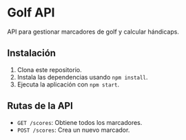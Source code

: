 # Golf API

API para gestionar marcadores de golf y calcular hándicaps.

## Instalación

1. Clona este repositorio.
2. Instala las dependencias usando `npm install`.
3. Ejecuta la aplicación con `npm start`.

## Rutas de la API

- `GET /scores`: Obtiene todos los marcadores.
- `POST /scores`: Crea un nuevo marcador.
